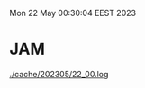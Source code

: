 Mon 22 May 00:30:04 EEST 2023
# JAM
<a href='./cache/202305/22_00.log'>./cache/202305/22_00.log</a>
